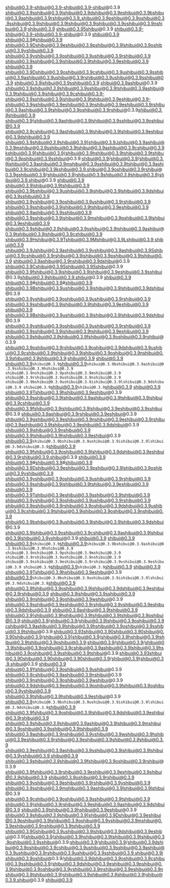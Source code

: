 shibui@0.3.9-shibui@0.3.9-shibui@0.3.9-shibui@0.3.9
shibui@0.3.9sshibui@0.3.9ishibui@0.3.9dshibui@0.3.9eshibui@0.3.9bshibui@0.3.9ashibui@0.3.9rshibui@0.3.9_shibui@0.3.9pshibui@0.3.9oshibui@0.3.9sshibui@0.3.9ishibui@0.3.9tshibui@0.3.9ishibui@0.3.9oshibui@0.3.9nshibui@0.3.9:shibui@0.3.9 shibui@0.3.95shibui@0.3.9
shibui@0.3.9-shibui@0.3.9-shibui@0.3.9-shibui@0.3.9
shibui@0.3.9
shibui@0.3.9#shibui@0.3.9 shibui@0.3.9Dshibui@0.3.9eshibui@0.3.9pshibui@0.3.9lshibui@0.3.9oshibui@0.3.9yshibui@0.3.9 shibui@0.3.9yshibui@0.3.9oshibui@0.3.9ushibui@0.3.9rshibui@0.3.9 shibui@0.3.9sshibui@0.3.9ishibui@0.3.9tshibui@0.3.9eshibui@0.3.9
shibui@0.3.9
shibui@0.3.9Dshibui@0.3.9oshibui@0.3.9cshibui@0.3.9ushibui@0.3.9sshibui@0.3.9ashibui@0.3.9ushibui@0.3.9rshibui@0.3.9ushibui@0.3.9sshibui@0.3.9 shibui@0.3.9ishibui@0.3.9sshibui@0.3.9 shibui@0.3.9ashibui@0.3.9 shibui@0.3.9*shibui@0.3.9*shibui@0.3.9sshibui@0.3.9tshibui@0.3.9ashibui@0.3.9tshibui@0.3.9ishibui@0.3.9cshibui@0.3.9-shibui@0.3.9sshibui@0.3.9ishibui@0.3.9tshibui@0.3.9eshibui@0.3.9-shibui@0.3.9gshibui@0.3.9eshibui@0.3.9nshibui@0.3.9eshibui@0.3.9rshibui@0.3.9ashibui@0.3.9tshibui@0.3.9oshibui@0.3.9rshibui@0.3.9*shibui@0.3.9*shibui@0.3.9 shibui@0.3.9(shibui@0.3.9ashibui@0.3.9lshibui@0.3.9sshibui@0.3.9oshibui@0.3.9 shibui@0.3.9cshibui@0.3.9ashibui@0.3.9lshibui@0.3.9lshibui@0.3.9eshibui@0.3.9dshibui@0.3.9
shibui@0.3.9*shibui@0.3.9*shibui@0.3.9[shibui@0.3.9Jshibui@0.3.9ashibui@0.3.9mshibui@0.3.9sshibui@0.3.9tshibui@0.3.9ashibui@0.3.9cshibui@0.3.9kshibui@0.3.9]shibui@0.3.9(shibui@0.3.9hshibui@0.3.9tshibui@0.3.9tshibui@0.3.9pshibui@0.3.9sshibui@0.3.9:shibui@0.3.9/shibui@0.3.9/shibui@0.3.9jshibui@0.3.9ashibui@0.3.9mshibui@0.3.9sshibui@0.3.9tshibui@0.3.9ashibui@0.3.9cshibui@0.3.9kshibui@0.3.9.shibui@0.3.9oshibui@0.3.9rshibui@0.3.9gshibui@0.3.9/shibui@0.3.9)shibui@0.3.9*shibui@0.3.9*shibui@0.3.9)shibui@0.3.9.shibui@0.3.9
shibui@0.3.9
shibui@0.3.9Ishibui@0.3.9tshibui@0.3.9 shibui@0.3.9bshibui@0.3.9ushibui@0.3.9ishibui@0.3.9lshibui@0.3.9dshibui@0.3.9sshibui@0.3.9 shibui@0.3.9yshibui@0.3.9oshibui@0.3.9ushibui@0.3.9rshibui@0.3.9 shibui@0.3.9sshibui@0.3.9ishibui@0.3.9tshibui@0.3.9eshibui@0.3.9 shibui@0.3.9ashibui@0.3.9sshibui@0.3.9 shibui@0.3.9sshibui@0.3.9ishibui@0.3.9mshibui@0.3.9pshibui@0.3.9lshibui@0.3.9eshibui@0.3.9 shibui@0.3.9*shibui@0.3.9*shibui@0.3.9sshibui@0.3.9tshibui@0.3.9ashibui@0.3.9tshibui@0.3.9ishibui@0.3.9cshibui@0.3.9 shibui@0.3.9Hshibui@0.3.9Tshibui@0.3.9Mshibui@0.3.9Lshibui@0.3.9,shibui@0.3.9 shibui@0.3.9Jshibui@0.3.9ashibui@0.3.9vshibui@0.3.9ashibui@0.3.9Sshibui@0.3.9cshibui@0.3.9rshibui@0.3.9ishibui@0.3.9pshibui@0.3.9tshibui@0.3.9 shibui@0.3.9ashibui@0.3.9nshibui@0.3.9dshibui@0.3.9 shibui@0.3.9Cshibui@0.3.9Sshibui@0.3.9Sshibui@0.3.9 shibui@0.3.9fshibui@0.3.9ishibui@0.3.9lshibui@0.3.9eshibui@0.3.9sshibui@0.3.9*shibui@0.3.9*shibui@0.3.9.shibui@0.3.9
shibui@0.3.9
shibui@0.3.9#shibui@0.3.9#shibui@0.3.9 shibui@0.3.9Bshibui@0.3.9ushibui@0.3.9ishibui@0.3.9lshibui@0.3.9dshibui@0.3.9 shibui@0.3.9yshibui@0.3.9oshibui@0.3.9ushibui@0.3.9rshibui@0.3.9 shibui@0.3.9sshibui@0.3.9ishibui@0.3.9tshibui@0.3.9eshibui@0.3.9
shibui@0.3.9
shibui@0.3.9Bshibui@0.3.9ushibui@0.3.9ishibui@0.3.9lshibui@0.3.9dshibui@0.3.9 shibui@0.3.9yshibui@0.3.9oshibui@0.3.9ushibui@0.3.9rshibui@0.3.9 shibui@0.3.9sshibui@0.3.9ishibui@0.3.9tshibui@0.3.9eshibui@0.3.9 shibui@0.3.9*shibui@0.3.9*shibui@0.3.9fshibui@0.3.9oshibui@0.3.9rshibui@0.3.9 shibui@0.3.9pshibui@0.3.9rshibui@0.3.9oshibui@0.3.9dshibui@0.3.9ushibui@0.3.9cshibui@0.3.9tshibui@0.3.9ishibui@0.3.9oshibui@0.3.9nshibui@0.3.9*shibui@0.3.9*shibui@0.3.9:shibui@0.3.9
shibui@0.3.9
shibui@0.3.9`shibui@0.3.9`shibui@0.3.9`shibui@0.3.9bshibui@0.3.9ashibui@0.3.9sshibui@0.3.9hshibui@0.3.9
shibui@0.3.9nshibui@0.3.9pshibui@0.3.9mshibui@0.3.9 shibui@0.3.9rshibui@0.3.9ushibui@0.3.9nshibui@0.3.9 shibui@0.3.9bshibui@0.3.9ushibui@0.3.9ishibui@0.3.9lshibui@0.3.9dshibui@0.3.9
shibui@0.3.9`shibui@0.3.9`shibui@0.3.9`shibui@0.3.9
shibui@0.3.9
shibui@0.3.9Tshibui@0.3.9hshibui@0.3.9eshibui@0.3.9 shibui@0.3.9sshibui@0.3.9tshibui@0.3.9ashibui@0.3.9tshibui@0.3.9ishibui@0.3.9cshibui@0.3.9 shibui@0.3.9fshibui@0.3.9ishibui@0.3.9lshibui@0.3.9eshibui@0.3.9sshibui@0.3.9 shibui@0.3.9ashibui@0.3.9rshibui@0.3.9eshibui@0.3.9 shibui@0.3.9gshibui@0.3.9eshibui@0.3.9nshibui@0.3.9eshibui@0.3.9rshibui@0.3.9ashibui@0.3.9tshibui@0.3.9eshibui@0.3.9dshibui@0.3.9 shibui@0.3.9ishibui@0.3.9nshibui@0.3.9 shibui@0.3.9tshibui@0.3.9hshibui@0.3.9eshibui@0.3.9 shibui@0.3.9`shibui@0.3.9bshibui@0.3.9ushibui@0.3.9ishibui@0.3.9lshibui@0.3.9dshibui@0.3.9`shibui@0.3.9 shibui@0.3.9fshibui@0.3.9oshibui@0.3.9lshibui@0.3.9dshibui@0.3.9eshibui@0.3.9rshibui@0.3.9.shibui@0.3.9
shibui@0.3.9
shibui@0.3.9#shibui@0.3.9#shibui@0.3.9 shibui@0.3.9Dshibui@0.3.9eshibui@0.3.9pshibui@0.3.9lshibui@0.3.9oshibui@0.3.9yshibui@0.3.9 shibui@0.3.9yshibui@0.3.9oshibui@0.3.9ushibui@0.3.9rshibui@0.3.9 shibui@0.3.9sshibui@0.3.9ishibui@0.3.9tshibui@0.3.9eshibui@0.3.9
shibui@0.3.9
shibui@0.3.9Tshibui@0.3.9eshibui@0.3.9sshibui@0.3.9tshibui@0.3.9 shibui@0.3.9yshibui@0.3.9oshibui@0.3.9ushibui@0.3.9rshibui@0.3.9 shibui@0.3.9pshibui@0.3.9rshibui@0.3.9oshibui@0.3.9dshibui@0.3.9ushibui@0.3.9cshibui@0.3.9tshibui@0.3.9ishibui@0.3.9oshibui@0.3.9nshibui@0.3.9 shibui@0.3.9bshibui@0.3.9ushibui@0.3.9ishibui@0.3.9lshibui@0.3.9dshibui@0.3.9 shibui@0.3.9lshibui@0.3.9oshibui@0.3.9cshibui@0.3.9ashibui@0.3.9lshibui@0.3.9lshibui@0.3.9yshibui@0.3.9:shibui@0.3.9
shibui@0.3.9
shibui@0.3.9`shibui@0.3.9`shibui@0.3.9`shibui@0.3.9bshibui@0.3.9ashibui@0.3.9sshibui@0.3.9hshibui@0.3.9
shibui@0.3.9nshibui@0.3.9pshibui@0.3.9mshibui@0.3.9 shibui@0.3.9rshibui@0.3.9ushibui@0.3.9nshibui@0.3.9 shibui@0.3.9sshibui@0.3.9eshibui@0.3.9rshibui@0.3.9vshibui@0.3.9eshibui@0.3.9
shibui@0.3.9`shibui@0.3.9`shibui@0.3.9`shibui@0.3.9
shibui@0.3.9
shibui@0.3.9Tshibui@0.3.9hshibui@0.3.9eshibui@0.3.9 shibui@0.3.9`shibui@0.3.9bshibui@0.3.9ushibui@0.3.9ishibui@0.3.9lshibui@0.3.9dshibui@0.3.9`shibui@0.3.9 shibui@0.3.9fshibui@0.3.9oshibui@0.3.9lshibui@0.3.9dshibui@0.3.9eshibui@0.3.9rshibui@0.3.9 shibui@0.3.9ishibui@0.3.9sshibui@0.3.9 shibui@0.3.9nshibui@0.3.9oshibui@0.3.9wshibui@0.3.9 shibui@0.3.9sshibui@0.3.9eshibui@0.3.9rshibui@0.3.9vshibui@0.3.9eshibui@0.3.9dshibui@0.3.9 shibui@0.3.9ashibui@0.3.9tshibui@0.3.9
shibui@0.3.9[shibui@0.3.9hshibui@0.3.9tshibui@0.3.9tshibui@0.3.9pshibui@0.3.9:shibui@0.3.9/shibui@0.3.9/shibui@0.3.9lshibui@0.3.9oshibui@0.3.9cshibui@0.3.9ashibui@0.3.9lshibui@0.3.9hshibui@0.3.9oshibui@0.3.9sshibui@0.3.9tshibui@0.3.9:shibui@0.3.93shibui@0.3.90shibui@0.3.90shibui@0.3.90shibui@0.3.9/shibui@0.3.9]shibui@0.3.9(shibui@0.3.9hshibui@0.3.9tshibui@0.3.9tshibui@0.3.9pshibui@0.3.9:shibui@0.3.9/shibui@0.3.9/shibui@0.3.9lshibui@0.3.9oshibui@0.3.9cshibui@0.3.9ashibui@0.3.9lshibui@0.3.9hshibui@0.3.9oshibui@0.3.9sshibui@0.3.9tshibui@0.3.9:shibui@0.3.93shibui@0.3.90shibui@0.3.90shibui@0.3.90shibui@0.3.9/shibui@0.3.9)shibui@0.3.9.shibui@0.3.9
shibui@0.3.9
shibui@0.3.9Yshibui@0.3.9oshibui@0.3.9ushibui@0.3.9 shibui@0.3.9cshibui@0.3.9ashibui@0.3.9nshibui@0.3.9 shibui@0.3.9nshibui@0.3.9oshibui@0.3.9wshibui@0.3.9 shibui@0.3.9dshibui@0.3.9eshibui@0.3.9pshibui@0.3.9lshibui@0.3.9oshibui@0.3.9yshibui@0.3.9 shibui@0.3.9tshibui@0.3.9hshibui@0.3.9eshibui@0.3.9 shibui@0.3.9`shibui@0.3.9bshibui@0.3.9ushibui@0.3.9ishibui@0.3.9lshibui@0.3.9dshibui@0.3.9`shibui@0.3.9 shibui@0.3.9fshibui@0.3.9oshibui@0.3.9lshibui@0.3.9dshibui@0.3.9eshibui@0.3.9rshibui@0.3.9 shibui@0.3.9*shibui@0.3.9*shibui@0.3.9ashibui@0.3.9lshibui@0.3.9mshibui@0.3.9oshibui@0.3.9sshibui@0.3.9tshibui@0.3.9 shibui@0.3.9ashibui@0.3.9nshibui@0.3.9yshibui@0.3.9wshibui@0.3.9hshibui@0.3.9eshibui@0.3.9rshibui@0.3.9eshibui@0.3.9*shibui@0.3.9*shibui@0.3.9 shibui@0.3.9eshibui@0.3.9ashibui@0.3.9sshibui@0.3.9ishibui@0.3.9lshibui@0.3.9yshibui@0.3.9,shibui@0.3.9 shibui@0.3.9*shibui@0.3.9*shibui@0.3.9fshibui@0.3.9oshibui@0.3.9rshibui@0.3.9 shibui@0.3.9fshibui@0.3.9rshibui@0.3.9eshibui@0.3.9eshibui@0.3.9*shibui@0.3.9*shibui@0.3.9
shibui@0.3.9oshibui@0.3.9rshibui@0.3.9 shibui@0.3.9vshibui@0.3.9eshibui@0.3.9rshibui@0.3.9yshibui@0.3.9 shibui@0.3.9sshibui@0.3.9mshibui@0.3.9ashibui@0.3.9lshibui@0.3.9lshibui@0.3.9 shibui@0.3.9cshibui@0.3.9oshibui@0.3.9sshibui@0.3.9tshibui@0.3.9 shibui@0.3.9(shibui@0.3.9rshibui@0.3.9eshibui@0.3.9ashibui@0.3.9dshibui@0.3.9 shibui@0.3.9tshibui@0.3.9hshibui@0.3.9eshibui@0.3.9
shibui@0.3.9*shibui@0.3.9*shibui@0.3.9[shibui@0.3.9Dshibui@0.3.9eshibui@0.3.9pshibui@0.3.9lshibui@0.3.9oshibui@0.3.9yshibui@0.3.9mshibui@0.3.9eshibui@0.3.9nshibui@0.3.9tshibui@0.3.9 shibui@0.3.9Gshibui@0.3.9ushibui@0.3.9ishibui@0.3.9dshibui@0.3.9eshibui@0.3.9]shibui@0.3.9(shibui@0.3.9hshibui@0.3.9tshibui@0.3.9tshibui@0.3.9pshibui@0.3.9sshibui@0.3.9:shibui@0.3.9/shibui@0.3.9/shibui@0.3.9dshibui@0.3.9oshibui@0.3.9cshibui@0.3.9ushibui@0.3.9sshibui@0.3.9ashibui@0.3.9ushibui@0.3.9rshibui@0.3.9ushibui@0.3.9sshibui@0.3.9.shibui@0.3.9ishibui@0.3.9oshibui@0.3.9/shibui@0.3.9dshibui@0.3.9oshibui@0.3.9cshibui@0.3.9sshibui@0.3.9/shibui@0.3.9dshibui@0.3.9eshibui@0.3.9pshibui@0.3.9lshibui@0.3.9oshibui@0.3.9yshibui@0.3.9mshibui@0.3.9eshibui@0.3.9nshibui@0.3.9tshibui@0.3.9)shibui@0.3.9*shibui@0.3.9*shibui@0.3.9)shibui@0.3.9.shibui@0.3.9
shibui@0.3.9